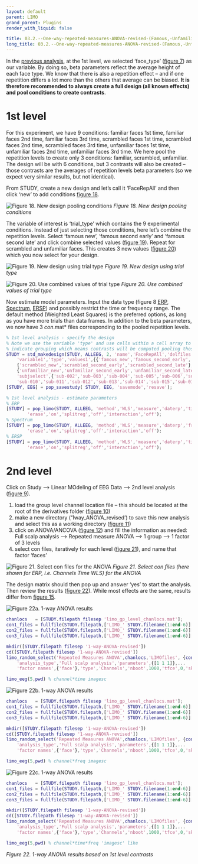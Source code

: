 ```yaml
---
layout: default
parent: LIMO
grand_parent: Plugins
render_with_liquid: false

title: 03.2.--One-way-repeated-measures-ANOVA-revised-(Famous,-Unfamiliar,-Scrambled-faces-as-1st-level-contrasts)
long_title: 03.2.--One-way-repeated-measures-ANOVA-revised-(Famous,-Unfamiliar,-Scrambled-faces-as-1st-level-contrasts)
---
```

In the [previous analysis](https://raw.githubusercontent.com/LIMO-EEG-Toolbox/limo_meeg/wiki/2.-One-way-repeated-measures-ANOVA-(Famous,-Unfamiliar,-Scrambled-faces-as-conditions)), at the 1st level, we selected ‘face_type’ ([figure 7](https://raw.githubusercontent.com/LIMO-EEG-Toolbox/limo_meeg/master/resources/images/7.jpg)) as our variable. By doing so, beta parameters reflect the average height of each face type. We know that there is also a repetition effect – and if one repetition differs a lot more than the others that average can be biased. **It is therefore recommended to always create a full design (all known effects) and pool conditions to create contrasts**. 

# 1st level

For this experiment, we have 9 conditions: familiar faces 1st time, familiar faces 2nd time, familiar faces 3rd time, scrambled faces 1st time, scrambled faces 2nd time, scrambled faces 3rd time, unfamiliar faces 1st time, unfamiliar faces 2nd time, unfamiliar faces 3rd time. We here pool the repetition levels to create only 3 conditions: familiar, scrambled, unfamiliar. The design will be with 6 conditions, but 3 contrasts will also be created – those contrasts are the averages of repetition levels beta parameters (so we expect very similar results, but not identical). 

From STUDY, create a new design and let’s call it ‘FaceRepAll’ and then click ‘new’ to add conditions [figure 18](https://raw.githubusercontent.com/LIMO-EEG-Toolbox/limo_meeg/master/resources/images/18.jpg).  

![Figure 18. New design pooling conditions](https://raw.githubusercontent.com/LIMO-EEG-Toolbox/limo_meeg/master/resources/images/18.jpg) 
_Figure 18. New design pooling conditions_   

The variable of interest is ‘trial_type’ which contains the 9 experimental conditions. Instead of just selecting those conditions, here let’s combine the repetition levels. Select ‘famous new’, ‘famous second early’ and ‘famous second late’ and click combine selected values ([figure 19](https://raw.githubusercontent.com/LIMO-EEG-Toolbox/limo_meeg/master/resources/images/19.jpg)). Repeat for scrambled and unfamiliar faces. This creates 3 new values ([figure 20](https://raw.githubusercontent.com/LIMO-EEG-Toolbox/limo_meeg/master/resources/images/20.jpg)) which you now select for your design. 

![Figure 19. New design using trial type](https://raw.githubusercontent.com/LIMO-EEG-Toolbox/limo_meeg/master/resources/images/19.jpg) 
_Figure 19. New design using trial type_   

![Figure 20. Use combined values of trial type](https://raw.githubusercontent.com/LIMO-EEG-Toolbox/limo_meeg/master/resources/images/20.jpg) 
_Figure 20. Use combined values of trial type_  

Now estimate model parameters. Input the data type (figure 8 [ERP](https://raw.githubusercontent.com/LIMO-EEG-Toolbox/limo_meeg/master/resources/images/8a.jpg), [Spectrum](https://raw.githubusercontent.com/LIMO-EEG-Toolbox/limo_meeg/master/resources/images/8b.jpg), [ERSP](https://raw.githubusercontent.com/LIMO-EEG-Toolbox/limo_meeg/master/resources/images/8c.jpg)) and possibly restrict the time or frequency range. The default method (Weighted Least Squares) is the preferred options, as long as you have more trials than data frames.  In addition to the beta parameters, we now have 3 *con*.mat* files corresponding to the pooled repetition levels.

``` matlab
% 1st level analysis - specify the design
% Note we use the variable 'type' and use cells within a cell array to
% indicate grouping which means contrasts will be computed pooling those levels
STUDY = std_makedesign(STUDY, ALLEEG, 2, 'name','FaceRepAll','delfiles','off','defaultdesign','off',...
    'variable1','type','values1',{{'famous_new','famous_second_early','famous_second_late'},...
    {'scrambled_new','scrambled_second_early','scrambled_second_late'},...
    {'unfamiliar_new','unfamiliar_second_early','unfamiliar_second_late'}},'vartype1','categorical',...
    'subjselect',{'sub-002','sub-003','sub-004','sub-005','sub-006','sub-007','sub-008','sub-009',...
    'sub-010','sub-011','sub-012','sub-013','sub-014','sub-015','sub-016','sub-017','sub-018','sub-019'});
[STUDY, EEG] = pop_savestudy( STUDY, EEG, 'savemode','resave');

% 1st level analysis - estimate parameters
% ERP
[STUDY] = pop_limo(STUDY, ALLEEG, 'method','WLS','measure','daterp','timelim',[-50 650], ...
        'erase','on','splitreg','off','interaction','off');
% Spectrum
[STUDY] = pop_limo(STUDY, ALLEEG, 'method','WLS','measure','daterp','freqlim',[3 45], ...
        'erase','on','splitreg','off','interaction','off');
% ERSP
[STUDY] = pop_limo(STUDY, ALLEEG, 'method','WLS','measure','daterp','timelim',[-50 650],'freqlim',[3 45], ...
        'erase','on','splitreg','off','interaction','off');
```

# 2nd level
 
Click on Study --> Linear MOdeling of EEG Data --> 2nd level analysis ([figure 9](https://raw.githubusercontent.com/LIMO-EEG-Toolbox/limo_meeg/master/resources/images/9.jpg)).  

1. load the group level channel location file – this should be located at the root of the derivatives folder ([figure 10](https://raw.githubusercontent.com/LIMO-EEG-Toolbox/limo_meeg/master/resources/images/10.jpg))
2. make a new directory (‘1way_ANOVA_revised’) to save this new analysis and select this as a working directory ([figure 11](https://raw.githubusercontent.com/LIMO-EEG-Toolbox/limo_meeg/master/resources/images/11.jpg)) 
3. click on ANOVA/ANCOVA ([figure 12](https://raw.githubusercontent.com/LIMO-EEG-Toolbox/limo_meeg/master/resources/images/12.jpg)) and fill the information as needed: Full scalp analysis --> Repeated measure ANOVA --> 1 group --> 1 factor of 3 levels 
4. select con files, iteratively for each level ([figure 21](https://raw.githubusercontent.com/LIMO-EEG-Toolbox/limo_meeg/master/resources/images/21.jpg)), and name that factor ‘faces’

![Figure 21. Select con files for the ANOVA](https://raw.githubusercontent.com/LIMO-EEG-Toolbox/limo_meeg/master/resources/images/21.jpg) 
_Figure 21. Select con files (here shown for ERP, i.e. Channels Time WLS) for the ANOVA_  

The design matrix should then pop up and answer ‘yes’ to start the analysis. Then review the results ([figure 22](https://raw.githubusercontent.com/LIMO-EEG-Toolbox/limo_meeg/master/resources/images/22.jpg)). While most effects are the same, results differ from [figure 15](https://raw.githubusercontent.com/LIMO-EEG-Toolbox/limo_meeg/master/resources/images/15.jpg).

![Figure 22a. 1-way ANOVA results ](https://raw.githubusercontent.com/LIMO-EEG-Toolbox/limo_meeg/master/resources/images/22a.jpg)  
``` matlab
chanlocs   = [STUDY.filepath filesep 'limo_gp_level_chanlocs.mat'];
con1_files = fullfile(STUDY.filepath,['LIMO_' STUDY.filename(1:end-6)],'con_1_files_FaceRepAll_GLM_Channels_Time_WLS.txt');
con2_files = fullfile(STUDY.filepath,['LIMO_' STUDY.filename(1:end-6)],'con_2_files_FaceRepAll_GLM_Channels_Time_WLS.txt');
con3_files = fullfile(STUDY.filepath,['LIMO_' STUDY.filename(1:end-6)],'con_3_files_FaceRepAll_GLM_Channels_Time_WLS.txt');

mkdir([STUDY.filepath filesep '1-way-ANOVA-revised'])
cd([STUDY.filepath filesep '1-way-ANOVA-revised'])
limo_random_select('Repeated Measures ANOVA',chanlocs,'LIMOfiles', {con1_files,con2_files,con3_files},...
    'analysis_type','Full scalp analysis','parameters',{[1 1 1]},...
    'factor names',{'face'},'type','Channels','nboot',1000,'tfce',0,'skip design check','yes');

limo_eeg(5,pwd) % channel*time imagesc 
```  
![Figure 22b. 1-way ANOVA results ](https://raw.githubusercontent.com/LIMO-EEG-Toolbox/limo_meeg/master/resources/images/22b.jpg) 
``` matlab
chanlocs   = [STUDY.filepath filesep 'limo_gp_level_chanlocs.mat'];
con1_files = fullfile(STUDY.filepath,['LIMO_' STUDY.filename(1:end-6)],'con_1_files_FaceRepAll_GLM_Channels_Frequency_WLS.txt');
con2_files = fullfile(STUDY.filepath,['LIMO_' STUDY.filename(1:end-6)],'con_2_files_FaceRepAll_GLM_Channels_Frequency_WLS.txt');
con3_files = fullfile(STUDY.filepath,['LIMO_' STUDY.filename(1:end-6)],'con_3_files_FaceRepAll_GLM_Channels_Frequency_WLS.txt');

mkdir([STUDY.filepath filesep '1-way-ANOVA-revised'])
cd([STUDY.filepath filesep '1-way-ANOVA-revised'])
limo_random_select('Repeated Measures ANOVA',chanlocs,'LIMOfiles', {con1_files,con2_files,con3_files},...
    'analysis_type','Full scalp analysis','parameters',{[1 1 1]},...
    'factor names',{'face'},'type','Channels','nboot',1000,'tfce',0,'skip design check','yes');

limo_eeg(5,pwd) % channel*freq imagesc 
```  
![Figure 22c. 1-way ANOVA results ](https://raw.githubusercontent.com/LIMO-EEG-Toolbox/limo_meeg/master/resources/images/22c.jpg) 
``` matlab
chanlocs   = [STUDY.filepath filesep 'limo_gp_level_chanlocs.mat'];
con1_files = fullfile(STUDY.filepath,['LIMO_' STUDY.filename(1:end-6)],'con_1_files_FaceRepAll_GLM_Channels_Time-Frequency_WLS.txt');
con2_files = fullfile(STUDY.filepath,['LIMO_' STUDY.filename(1:end-6)],'con_2_files_FaceRepAll_GLM_Channels_Time-Frequency_WLS.txt');
con3_files = fullfile(STUDY.filepath,['LIMO_' STUDY.filename(1:end-6)],'con_3_files_FaceRepAll_GLM_Channels_Time-Frequency_WLS.txt');

mkdir([STUDY.filepath filesep '1-way-ANOVA-revised'])
cd([STUDY.filepath filesep '1-way-ANOVA-revised'])
limo_random_select('Repeated Measures ANOVA',chanlocs,'LIMOfiles', {con1_files,con2_files,con3_files},...
    'analysis_type','Full scalp analysis','parameters',{[1 1 1]},...
    'factor names',{'face'},'type','Channels','nboot',1000,'tfce',0,'skip design check','yes');

limo_eeg(5,pwd) % channel*time*freq 'imagesc' like 
```    
_Figure 22. 1-way ANOVA results based on 1st level contrasts_  





